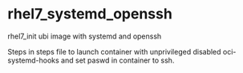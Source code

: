 # rhel7_systemd_openssh

rhel7_init ubi image with systemd and openssh

Steps in steps file to launch container with unprivileged disabled oci-systemd-hooks and set paswd in container to ssh.

